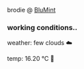 brodie @ [BluMint](https://www.linkedin.com/company/blumint-io/)

<!--weather_start-->
### working conditions..

weather: few clouds ☁️

temp: 16.20 °C 👕

<!--weather_end-->

